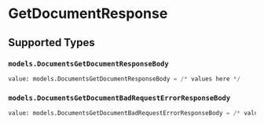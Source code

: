 # GetDocumentResponse


## Supported Types

### `models.DocumentsGetDocumentResponseBody`

```python
value: models.DocumentsGetDocumentResponseBody = /* values here */
```

### `models.DocumentsGetDocumentBadRequestErrorResponseBody`

```python
value: models.DocumentsGetDocumentBadRequestErrorResponseBody = /* values here */
```


